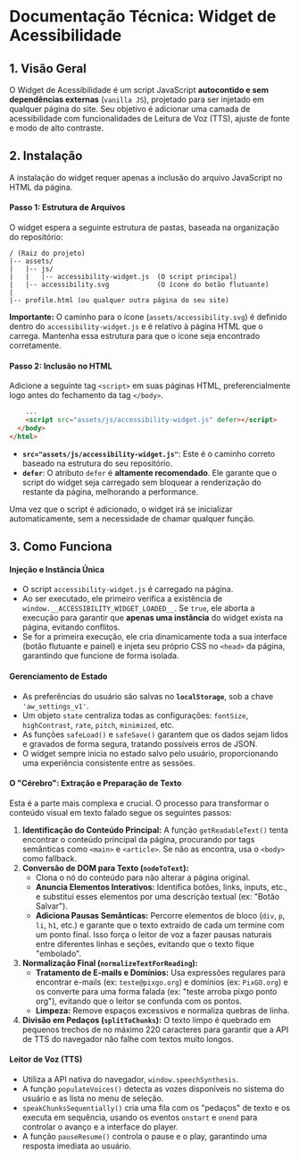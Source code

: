 # Documentação Técnica: Widget de Acessibilidade

## 1. Visão Geral

O Widget de Acessibilidade é um script JavaScript **autocontido e sem dependências externas** (`vanilla JS`), projetado para ser injetado em qualquer página do site. Seu objetivo é adicionar uma camada de acessibilidade com funcionalidades de Leitura de Voz (TTS), ajuste de fonte e modo de alto contraste.

## 2. Instalação

A instalação do widget requer apenas a inclusão do arquivo JavaScript no HTML da página.

#### Passo 1: Estrutura de Arquivos

O widget espera a seguinte estrutura de pastas, baseada na organização do repositório:

```
/ (Raiz do projeto)
|-- assets/
|   |-- js/
|   |   |-- accessibility-widget.js  (O script principal)
|   |-- accessibility.svg            (O ícone do botão flutuante)
|
|-- profile.html (ou qualquer outra página do seu site)
```

**Importante:** O caminho para o ícone (`assets/accessibility.svg`) é definido dentro do `accessibility-widget.js` e é relativo à página HTML que o carrega. Mantenha essa estrutura para que o ícone seja encontrado corretamente.

#### Passo 2: Inclusão no HTML

Adicione a seguinte tag `<script>` em suas páginas HTML, preferencialmente logo antes do fechamento da tag `</body>`.

```html
    ...
    <script src="assets/js/accessibility-widget.js" defer></script>
  </body>
</html>
```

- **`src="assets/js/accessibility-widget.js"`**: Este é o caminho correto baseado na estrutura do seu repositório.
- **`defer`**: O atributo `defer` é **altamente recomendado**. Ele garante que o script do widget seja carregado sem bloquear a renderização do restante da página, melhorando a performance.

Uma vez que o script é adicionado, o widget irá se inicializar automaticamente, sem a necessidade de chamar qualquer função.

## 3. Como Funciona

#### Injeção e Instância Única

- O script `accessibility-widget.js` é carregado na página.
- Ao ser executado, ele primeiro verifica a existência de `window.__ACCESSIBILITY_WIDGET_LOADED__`. Se `true`, ele aborta a execução para garantir que **apenas uma instância** do widget exista na página, evitando conflitos.
- Se for a primeira execução, ele cria dinamicamente toda a sua interface (botão flutuante e painel) e injeta seu próprio CSS no `<head>` da página, garantindo que funcione de forma isolada.

#### Gerenciamento de Estado

- As preferências do usuário são salvas no **`localStorage`**, sob a chave `'aw_settings_v1'`.
- Um objeto `state` centraliza todas as configurações: `fontSize`, `highContrast`, `rate`, `pitch`, `minimized`, etc.
- As funções `safeLoad()` e `safeSave()` garantem que os dados sejam lidos e gravados de forma segura, tratando possíveis erros de JSON.
- O widget sempre inicia no estado salvo pelo usuário, proporcionando uma experiência consistente entre as sessões.

#### O "Cérebro": Extração e Preparação de Texto

Esta é a parte mais complexa e crucial. O processo para transformar o conteúdo visual em texto falado segue os seguintes passos:

1.  **Identificação do Conteúdo Principal:** A função `getReadableText()` tenta encontrar o conteúdo principal da página, procurando por tags semânticas como `<main>` e `<article>`. Se não as encontra, usa o `<body>` como fallback.
2.  **Conversão de DOM para Texto (`nodeToText`):**
    * Clona o nó do conteúdo para não alterar a página original.
    * **Anuncia Elementos Interativos:** Identifica botões, links, inputs, etc., e substitui esses elementos por uma descrição textual (ex: "Botão Salvar").
    * **Adiciona Pausas Semânticas:** Percorre elementos de bloco (`div`, `p`, `li`, `h1`, etc.) e garante que o texto extraído de cada um termine com um ponto final. Isso força o leitor de voz a fazer pausas naturais entre diferentes linhas e seções, evitando que o texto fique "embolado".
3.  **Normalização Final (`normalizeTextForReading`):**
    * **Tratamento de E-mails e Domínios:** Usa expressões regulares para encontrar e-mails (ex: `teste@pixgo.org`) e domínios (ex: `PixGO.org`) e os converte para uma forma falada (ex: "teste arroba pixgo ponto org"), evitando que o leitor se confunda com os pontos.
    * **Limpeza:** Remove espaços excessivos e normaliza quebras de linha.
4.  **Divisão em Pedaços (`splitToChunks`):** O texto limpo é quebrado em pequenos trechos de no máximo 220 caracteres para garantir que a API de TTS do navegador não falhe com textos muito longos.

#### Leitor de Voz (TTS)

- Utiliza a API nativa do navegador, `window.speechSynthesis`.
- A função `populateVoices()` detecta as vozes disponíveis no sistema do usuário e as lista no menu de seleção.
- `speakChunksSequentially()` cria uma fila com os "pedaços" de texto e os executa em sequência, usando os eventos `onstart` e `onend` para controlar o avanço e a interface do player.
- A função `pauseResume()` controla o pause e o play, garantindo uma resposta imediata ao usuário.
